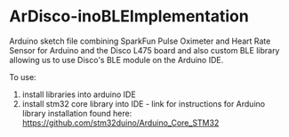 # ArDisco-inoBLEImplementation
Arduino sketch file combining SparkFun Pulse Oximeter and Heart Rate Sensor for Arduino and the Disco L475 board and also custom BLE library allowing us to use Disco's BLE module on the Arduino IDE.


To use:


1) install libraries into arduino IDE 
2) install stm32 core library into IDE - link for instructions for Arduino library installation found here: https://github.com/stm32duino/Arduino_Core_STM32
